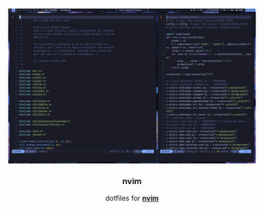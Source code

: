 <br />
<div align="center">
  <a href="https://github.com/drem-jpg/dots/tree/main/.config/nvim">
    <img src="src/nvim1.png" alt="screenshot">
  </a>

  <h3 align="center">nvim</h3>

  <p align="center">
    dotfiles for <a href="https://neovim.io"><strong>nvim</strong></a>
  </p>
</div>
